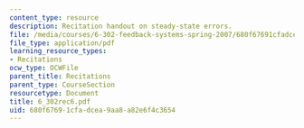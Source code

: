 ```yaml
---
content_type: resource
description: Recitation handout on steady-state errors.
file: /media/courses/6-302-feedback-systems-spring-2007/680f67691cfadcea9aa8a82e6f4c3654_6_302rec6.pdf
file_type: application/pdf
learning_resource_types:
- Recitations
ocw_type: OCWFile
parent_title: Recitations
parent_type: CourseSection
resourcetype: Document
title: 6_302rec6.pdf
uid: 680f6769-1cfa-dcea-9aa8-a82e6f4c3654
---
```

